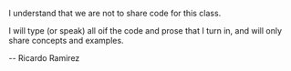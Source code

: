 I understand that we are not to share code for this class.

I will type (or speak) all oif the code and prose that I turn in, and will only share concepts and examples.

-- Ricardo Ramirez
